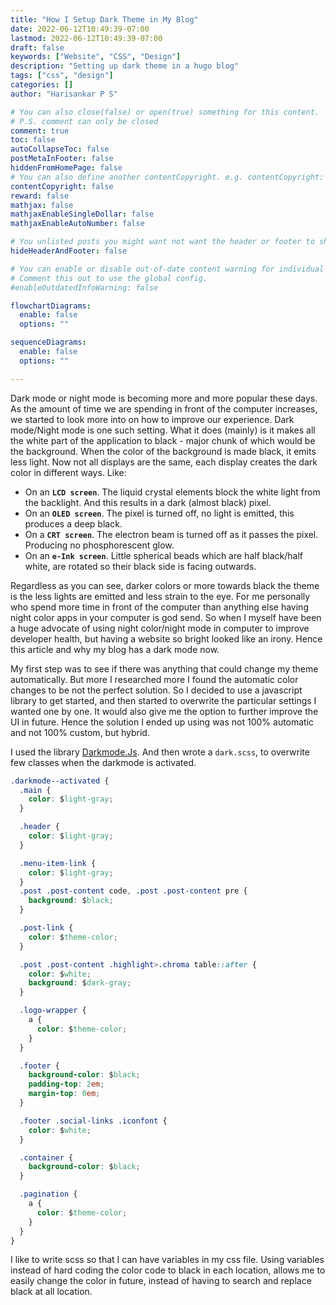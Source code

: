 ```yaml
---
title: "How I Setup Dark Theme in My Blog"
date: 2022-06-12T10:49:39-07:00
lastmod: 2022-06-12T10:49:39-07:00
draft: false
keywords: ["Website", "CSS", "Design"]
description: "Setting up dark theme in a hugo blog"
tags: ["css", "design"]
categories: []
author: "Harisankar P S"

# You can also close(false) or open(true) something for this content.
# P.S. comment can only be closed
comment: true
toc: false
autoCollapseToc: false
postMetaInFooter: false
hiddenFromHomePage: false
# You can also define another contentCopyright. e.g. contentCopyright: "This is another copyright."
contentCopyright: false
reward: false
mathjax: false
mathjaxEnableSingleDollar: false
mathjaxEnableAutoNumber: false

# You unlisted posts you might want not want the header or footer to show
hideHeaderAndFooter: false

# You can enable or disable out-of-date content warning for individual post.
# Comment this out to use the global config.
#enableOutdatedInfoWarning: false

flowchartDiagrams:
  enable: false
  options: ""

sequenceDiagrams:
  enable: false
  options: ""

---
```


Dark mode or night mode is becoming more and more popular these days. As the amount of time we are spending in front of the computer increases, we started to look more into on how to improve our experience. Dark mode/Night mode is one such setting. What it does (mainly) is it makes all the white part of the application to black - major chunk of which would be the background. When the color of the background is made black, it emits less light. Now not all displays are the same, each display creates the dark color in different ways. Like:

* On an **`LCD screen`**. The liquid crystal elements block the white light from the backlight. And this results in a dark (almost black) pixel.
* On an **`OLED screen`**. The pixel is turned off, no light is emitted, this produces a deep black.
* On a **`CRT screen`**. The electron beam is turned off as it passes the pixel. Producing no phosphorescent glow.
* On an **`e-Ink screen`**. Little spherical beads which are half black/half white, are rotated so their black side is facing outwards.

Regardless as you can see, darker colors or more towards black the theme is the less lights are emitted and less strain to the eye. For me personally who spend more time in front of the computer than anything else having night color apps in your computer is god send. So when I myself have been a huge advocate of using night color/night mode in computer to improve developer health, but having a website so bright looked like an irony. Hence this article and why my blog has a dark mode now.

<!--more-->

My first step was to see if there was anything that could change my theme automatically. But more I researched more I found the automatic color changes to be not the perfect solution. So I decided to use a javascript library to get started, and then started to overwrite the particular settings I wanted one by one. It would also give me the option to further improve the UI in future. Hence the solution I ended up using was not 100% automatic and not 100% custom, but hybrid.

I used the library [Darkmode.Js](https://darkmodejs.learn.uno/). And then wrote a `dark.scss`, to overwrite few classes when the darkmode is activated.


```css
.darkmode--activated {
  .main {
    color: $light-gray;
  }

  .header {
    color: $light-gray;
  }

  .menu-item-link {
    color: $light-gray;
  }
  .post .post-content code, .post .post-content pre {
    background: $black;
  }

  .post-link {
    color: $theme-color;
  }

  .post .post-content .highlight>.chroma table::after {
    color: $white;
    background: $dark-gray;
  }

  .logo-wrapper {
    a {
      color: $theme-color;
    }
  }

  .footer {
    background-color: $black;
    padding-top: 2em;
    margin-top: 0em;
  }

  .footer .social-links .iconfont {
    color: $white;
  }

  .container {
    background-color: $black;
  }

  .pagination {
    a {
      color: $theme-color;
    }
  }
}
```

I like to write scss so that I can have variables in my css file. Using variables instead of hard coding the color code to black in each location, allows me to easily change the color in future, instead of having to search and replace black at all location.
